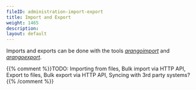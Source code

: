 ```yaml
---
fileID: administration-import-export
title: Import and Export
weight: 1465
description: 
layout: default
---
```

Imports and exports can be done with the tools
[_arangoimport_](../programs-tools/arangoimport/) and
[_arangoexport_](../programs-tools/arangoexport/).

{{% comment %}}TODO: Importing from files, Bulk import via HTTP API, Export to files, Bulk export via HTTP API, Syncing with 3rd party systems?{{% /comment %}}
